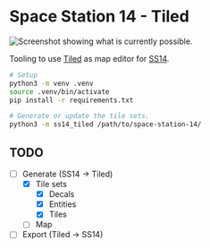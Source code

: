 # Space Station 14 - Tiled

![Screenshot showing what is currently possible.](./Poster.png)

Tooling to use [Tiled](https://www.mapeditor.org/) as map editor for [SS14](https://github.com/space-wizards/space-station-14).

```sh
# Setup
python3 -m venv .venv
source .venv/bin/activate
pip install -r requirements.txt

# Generate or update the tile sets.
python3 -m ss14_tiled /path/to/space-station-14/
```

## TODO

- [ ] Generate (SS14 -> Tiled)
  - [x] Tile sets
    - [x] Decals
    - [x] Entities
    - [x] Tiles
  - [ ] Map
- [ ] Export (Tiled -> SS14)
